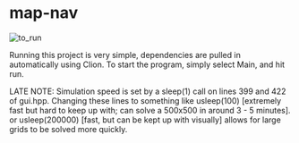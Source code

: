 # map-nav

![to_run](https://github.com/Cisrox/map-nav/assets/11482753/a7daf552-746f-4fc9-9bde-aba8140136fc)

Running this project is very simple, dependencies are pulled in automatically using Clion. 
To start the program, simply select Main, and hit run.

LATE NOTE: Simulation speed is set by a sleep(1) call on lines 399 and 422 of gui.hpp. Changing these lines to something like usleep(100) [extremely fast but hard to keep up with; can solve a 500x500 in around 3 - 5 minutes]. or usleep(200000) [fast, but can be kept up with visually] allows for large grids to be solved more quickly.
